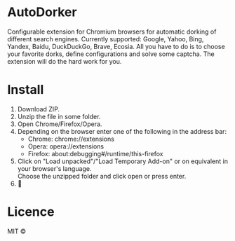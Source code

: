 # AutoDorker
Configurable extension for Chromium browsers for automatic dorking of different search engines.
Currently supported: Google, Yahoo, Bing, Yandex, Baidu, DuckDuckGo, Brave, Ecosia.
All you have to do is to choose your favorite dorks, define configurations and solve some captcha.
The extension will do the hard work for you.

# Install
1. Download ZIP.
2. Unzip the file in some folder.
3. Open Chrome/Firefox/Opera.
4. Depending on the browser enter one of the following in the address bar:
    - Chrome: 
      chrome://extensions
    - Opera: 
      opera://extensions
    - Firefox: 
      about:debugging#/runtime/this-firefox
5. Click on "Load unpacked"/"Load Temporary Add-on" or on equivalent in your browser's language.  
   Choose the unzipped folder and click open or press enter. 
6. :tada:
# Licence
MIT :copyright:
